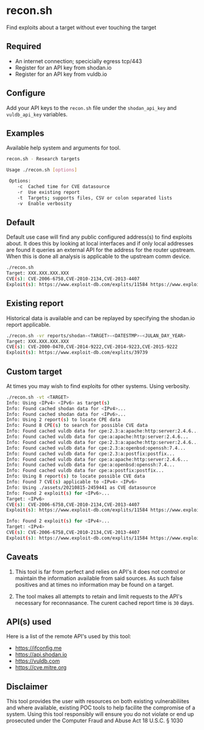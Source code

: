 recon.sh
========
Find exploits about a target without ever touching the target


Required
-------
* An internet connection; specicially egress tcp/443
* Register for an API key from shodan.io
* Register for an API key from vuldb.io


Configure
-------
Add your API keys to the `recon.sh` file under the `shodan_api_key` and `vuldb_api_key`
variables.


Examples
-------
Available help system and arguments for tool.
```sh
recon.sh - Research targets

Usage ./recon.sh [options]

 Options:
    -c  Cached time for CVE datasource
    -r  Use existing report
    -t  Targets; supports files, CSV or colon separated lists
    -v  Enable verbosity

```


Default
-------
Default use case will find any public configured address(s) to find
exploits about. It does this by looking at local interfaces and if
only local addresses are found it queries an external API for the
address for the router upstream. When this is done all analysis is
applicable to the upstream comm device.


```sh
./recon.sh
Target: XXX.XXX.XXX.XXX
CVE(s): CVE-2006-6758,CVE-2010-2134,CVE-2013-4407
Exploit(s): https://www.exploit-db.com/explits/11584 https://www.exploit-db.com/explits/2974
```


Existing report
-------
Historical data is available and can be replayed by specifying the
shodan.io report applicable.

```sh
./recon.sh -vr reports/shodan-<TARGET>-<DATESTMP>-<JULAN_DAY_YEAR>
Target: XXX.XXX.XXX.XXX
CVE(s): CVE-2000-0470,CVE-2014-9222,CVE-2014-9223,CVE-2015-9222
Exploit(s): https://www.exploit-db.com/explits/39739
```

Custom target
-------
At times you may wish to find exploits for other systems. Using verbosity.

```sh
./recon.sh -vt <TARGET>
Info: Using <IPv4> <IPv6> as target(s)
Info: Found cached shodan data for <IPv4>...
Info: Found cached shodan data for <IPv6>...
Info: Using 2 report(s) to locate CPE data
Info: Found 8 CPE(s) to search for possible CVE data
Info: Found cached vuldb data for cpe:2.3:a:apache:http:server:2.4.6...
Info: Found cached vuldb data for cpe:a:apache:http:server:2.4.6...
Info: Found cached vuldb data for cpe:2.3:a:apache:http:server:2.4.6...
Info: Found cached vuldb data for cpe:2.3:a:openbsd:openssh:7.4...
Info: Found cached vuldb data for cpe:2.3:a:postfix:postfix...
Info: Found cached vuldb data for cpe:a:apache:http:server:2.4.6...
Info: Found cached vuldb data for cpe:a:openbsd:openssh:7.4...
Info: Found cached vuldb data for cpe:a:postfix:postfix...
Info: Using 8 report(s) to locate possible CVE data
Info: Found 7 CVE(s) applicable to <IPv4> <IPv6>
Info: Using ./assets/20210815-2459441 as CVE datasource
Info: Found 2 exploit(s) for <IPv6>...
Target: <IPv6>
CVE(s): CVE-2006-6758,CVE-2010-2134,CVE-2013-4407
Exploit(s): https://www.exploit-db.com/explits/11584 https://www.exploit-db.com/explits/2974

Info: Found 2 exploit(s) for <IPv4>...
Target: <IPv4>
CVE(s): CVE-2006-6758,CVE-2010-2134,CVE-2013-4407
Exploit(s): https://www.exploit-db.com/explits/11584 https://www.exploit-db.com/explits/2974
```


Caveats
-------
1. This tool is far from perfect and relies on API's it does not
control or maintain the information available from said sources. As
such false positives and at times no information may be found on a
target.

2. The tool makes all attempts to retain and limit requests to the
API's necessary for reconnasance. The curent cached report time is
`30` days.


API(s) used
-------
Here is a list of the remote API's used by this tool:
* https://ifconfig.me
* https://api.shodan.io
* https://vuldb.com
* https://cve.mitre.org


Disclaimer
-------
This tool provides the user with resources on both existing
vulnerabiliites and where available, existing POC tools to help
facilite the compromise of a system. Using this tool responsibly
will ensure you do not violate or end up prosecuted under the
Computer Fraud and Abuse Act 18 U.S.C. § 1030
